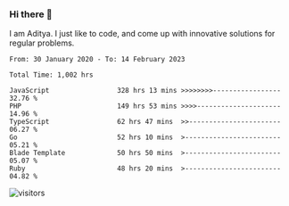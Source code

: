 ### Hi there 👋

I am Aditya. I just like to code, and come up with innovative solutions for regular problems.

<!--START_SECTION:waka-->

```text
From: 30 January 2020 - To: 14 February 2023

Total Time: 1,002 hrs

JavaScript                 328 hrs 13 mins >>>>>>>>-----------------   32.76 %
PHP                        149 hrs 53 mins >>>>---------------------   14.96 %
TypeScript                 62 hrs 47 mins  >>-----------------------   06.27 %
Go                         52 hrs 10 mins  >------------------------   05.21 %
Blade Template             50 hrs 50 mins  >------------------------   05.07 %
Ruby                       48 hrs 20 mins  >------------------------   04.82 %
```

<!--END_SECTION:waka-->

![visitors](https://visitor-badge.glitch.me/badge?page_id=BrainBuzzer.visitor-badge&left_color=green&right_color=red)
